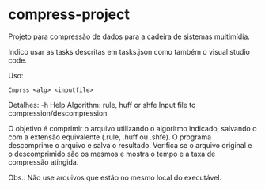 # compress-project
Projeto para compressão de dados para a cadeira de sistemas multimídia.

Indico usar as tasks descritas em tasks.json como também o visual studio code.

Uso: 

```
Cmprss <alg> <inputfile>
```

Detalhes:
    -h          Help
    <alg>       Algorithm: rule, huff or shfe
    <inputfile> Input file to compression/descompression

O objetivo é comprimir o arquivo utilizando o algoritmo indicado, salvando o com a extensão equivalente (.rule, .huff ou .shfe). O programa descomprime o arquivo e salva o resultado. Verifica se o arquivo original e o descomprimido são os mesmos e mostra o tempo e a taxa de compressão atingida.

Obs.: Não use arquivos que estão no mesmo local do executável.